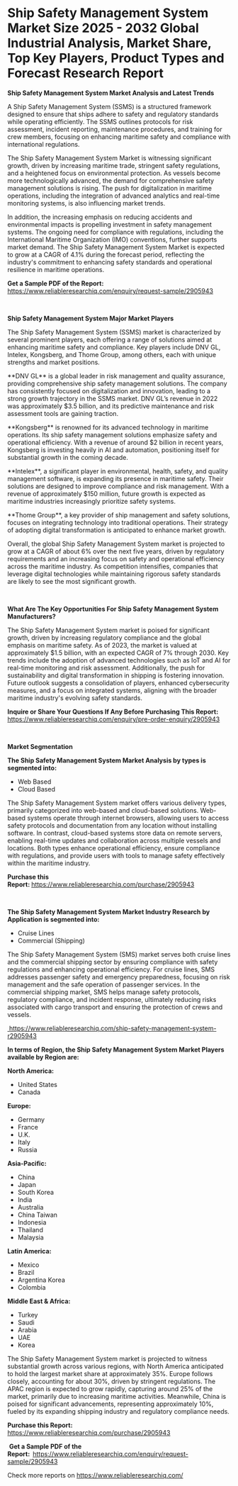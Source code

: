 <p><h1>Ship Safety Management System Market Size 2025 - 2032 Global Industrial Analysis, Market Share, Top Key Players, Product Types and Forecast Research Report</h1></p><p><strong>Ship Safety Management System Market Analysis and Latest Trends</strong></p>
<p><p>A Ship Safety Management System (SSMS) is a structured framework designed to ensure that ships adhere to safety and regulatory standards while operating efficiently. The SSMS outlines protocols for risk assessment, incident reporting, maintenance procedures, and training for crew members, focusing on enhancing maritime safety and compliance with international regulations.</p><p>The Ship Safety Management System Market is witnessing significant growth, driven by increasing maritime trade, stringent safety regulations, and a heightened focus on environmental protection. As vessels become more technologically advanced, the demand for comprehensive safety management solutions is rising. The push for digitalization in maritime operations, including the integration of advanced analytics and real-time monitoring systems, is also influencing market trends.</p><p>In addition, the increasing emphasis on reducing accidents and environmental impacts is propelling investment in safety management systems. The ongoing need for compliance with regulations, including the International Maritime Organization (IMO) conventions, further supports market demand. The Ship Safety Management System Market is expected to grow at a CAGR of 4.1% during the forecast period, reflecting the industry's commitment to enhancing safety standards and operational resilience in maritime operations.</p></p>
<p><strong>Get a Sample PDF of the Report:&nbsp;</strong> <a href="https://www.reliableresearchiq.com/enquiry/request-sample/2905943?utm_campaign=3361&utm_medium=2&utm_source=Github&utm_content=ia&utm_term=12032025&utm_id=ship-safety-management-system">https://www.reliableresearchiq.com/enquiry/request-sample/2905943</a></p>
<p>&nbsp;</p>
<p><strong>Ship Safety Management System Major Market Players</strong></p>
<p><p>The Ship Safety Management System (SSMS) market is characterized by several prominent players, each offering a range of solutions aimed at enhancing maritime safety and compliance. Key players include DNV GL, Intelex, Kongsberg, and Thome Group, among others, each with unique strengths and market positions.</p><p>**DNV GL** is a global leader in risk management and quality assurance, providing comprehensive ship safety management solutions. The company has consistently focused on digitalization and innovation, leading to a strong growth trajectory in the SSMS market. DNV GL’s revenue in 2022 was approximately $3.5 billion, and its predictive maintenance and risk assessment tools are gaining traction.</p><p>**Kongsberg** is renowned for its advanced technology in maritime operations. Its ship safety management solutions emphasize safety and operational efficiency. With a revenue of around $2 billion in recent years, Kongsberg is investing heavily in AI and automation, positioning itself for substantial growth in the coming decade.</p><p>**Intelex**, a significant player in environmental, health, safety, and quality management software, is expanding its presence in maritime safety. Their solutions are designed to improve compliance and risk management. With a revenue of approximately $150 million, future growth is expected as maritime industries increasingly prioritize safety systems.</p><p>**Thome Group**, a key provider of ship management and safety solutions, focuses on integrating technology into traditional operations. Their strategy of adopting digital transformation is anticipated to enhance market growth.</p><p>Overall, the global Ship Safety Management System market is projected to grow at a CAGR of about 6% over the next five years, driven by regulatory requirements and an increasing focus on safety and operational efficiency across the maritime industry. As competition intensifies, companies that leverage digital technologies while maintaining rigorous safety standards are likely to see the most significant growth.</p></p>
<p>&nbsp;</p>
<p><strong>What Are The Key Opportunities For Ship Safety Management System Manufacturers?</strong></p>
<p><p>The Ship Safety Management System market is poised for significant growth, driven by increasing regulatory compliance and the global emphasis on maritime safety. As of 2023, the market is valued at approximately $1.5 billion, with an expected CAGR of 7% through 2030. Key trends include the adoption of advanced technologies such as IoT and AI for real-time monitoring and risk assessment. Additionally, the push for sustainability and digital transformation in shipping is fostering innovation. Future outlook suggests a consolidation of players, enhanced cybersecurity measures, and a focus on integrated systems, aligning with the broader maritime industry's evolving safety standards.</p></p>
<p><strong>Inquire or Share Your Questions If Any Before Purchasing This Report:</strong> <a href="https://www.reliableresearchiq.com/enquiry/pre-order-enquiry/2905943?utm_campaign=3361&utm_medium=2&utm_source=Github&utm_content=ia&utm_term=12032025&utm_id=ship-safety-management-system">https://www.reliableresearchiq.com/enquiry/pre-order-enquiry/2905943</a></p>
<p>&nbsp;</p>
<p><strong>Market Segmentation</strong></p>
<p><strong>The Ship Safety Management System Market Analysis by types is segmented into:</strong></p>
<p><ul><li>Web Based</li><li>Cloud Based</li></ul></p>
<p><p>The Ship Safety Management System market offers various delivery types, primarily categorized into web-based and cloud-based solutions. Web-based systems operate through internet browsers, allowing users to access safety protocols and documentation from any location without installing software. In contrast, cloud-based systems store data on remote servers, enabling real-time updates and collaboration across multiple vessels and locations. Both types enhance operational efficiency, ensure compliance with regulations, and provide users with tools to manage safety effectively within the maritime industry.</p></p>
<p><strong>Purchase this Report:&nbsp;</strong><a href="https://www.reliableresearchiq.com/purchase/2905943?utm_campaign=3361&utm_medium=2&utm_source=Github&utm_content=ia&utm_term=12032025&utm_id=ship-safety-management-system">https://www.reliableresearchiq.com/purchase/2905943</a></p>
<p>&nbsp;</p>
<p><strong>The Ship Safety Management System Market Industry Research by Application is segmented into:</strong></p>
<p><ul><li>Cruise Lines</li><li>Commercial (Shipping)</li></ul></p>
<p><p>The Ship Safety Management System (SMS) market serves both cruise lines and the commercial shipping sector by ensuring compliance with safety regulations and enhancing operational efficiency. For cruise lines, SMS addresses passenger safety and emergency preparedness, focusing on risk management and the safe operation of passenger services. In the commercial shipping market, SMS helps manage safety protocols, regulatory compliance, and incident response, ultimately reducing risks associated with cargo transport and ensuring the protection of crews and vessels.</p></p>
<p><a href="https://www.reliableresearchiq.com/ship-safety-management-system-r2905943?utm_campaign=3361&utm_medium=2&utm_source=Github&utm_content=ia&utm_term=12032025&utm_id=ship-safety-management-system">&nbsp;https://www.reliableresearchiq.com/ship-safety-management-system-r2905943</a></p>
<p><strong>In terms of Region, the Ship Safety Management System Market Players available by Region are:</strong></p>
<p>
    <p> <strong> North America: </strong>
        <ul>
            <li>United States</li>
            <li>Canada</li>
        </ul>
        </p> 
    <p> <strong> Europe: </strong>
        <ul>
            <li>Germany</li>
            <li>France</li>
            <li>U.K.</li>
            <li>Italy</li>
            <li>Russia</li>
        </ul>
        </p> 
    <p> <strong> Asia-Pacific: </strong>
        <ul>
            <li>China</li>
            <li>Japan</li>
            <li>South Korea</li>
            <li>India</li>
            <li>Australia</li>
            <li>China Taiwan</li>
            <li>Indonesia</li>
            <li>Thailand</li>
            <li>Malaysia</li>
        </ul>
        </p> 
    <p> <strong> Latin America: </strong>
        <ul>
            <li>Mexico</li>
            <li>Brazil</li>
            <li>Argentina Korea</li>
            <li>Colombia</li>
        </ul>
        </p> 
    <p> <strong> Middle East & Africa: </strong>
        <ul>
            <li>Turkey</li>
            <li>Saudi</li>
            <li>Arabia</li>
            <li>UAE</li>
            <li>Korea</li>
        </ul>
    </p>
    </p>
<p><p>The Ship Safety Management System market is projected to witness substantial growth across various regions, with North America anticipated to hold the largest market share at approximately 35%. Europe follows closely, accounting for about 30%, driven by stringent regulations. The APAC region is expected to grow rapidly, capturing around 25% of the market, primarily due to increasing maritime activities. Meanwhile, China is poised for significant advancements, representing approximately 10%, fueled by its expanding shipping industry and regulatory compliance needs.</p></p>
<p><strong>Purchase this Report: </strong><a href="https://www.reliableresearchiq.com/purchase/2905943?utm_campaign=3361&utm_medium=2&utm_source=Github&utm_content=ia&utm_term=12032025&utm_id=ship-safety-management-system">https://www.reliableresearchiq.com/purchase/2905943</a></p>
<p>&nbsp;<strong>Get a Sample PDF of the Report:&nbsp;&nbsp;</strong><a href="https://www.reliableresearchiq.com/enquiry/request-sample/2905943?utm_campaign=3361&utm_medium=2&utm_source=Github&utm_content=ia&utm_term=12032025&utm_id=ship-safety-management-system">https://www.reliableresearchiq.com/enquiry/request-sample/2905943</a></p>
<p><strong></strong></p>
<p>Check more reports on <a href="https://www.reliableresearchiq.com/?utm_campaign=3361&utm_medium=2&utm_source=Github&utm_content=ia&utm_term=12032025&utm_id=ship-safety-management-system">https://www.reliableresearchiq.com/</a></p>
